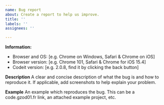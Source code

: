 ```yaml
---
name: Bug report
about: Create a report to help us improve.
title: ''
labels: ''
assignees: ''

---
```


**Information:**
- Browser and OS: [e.g. Chrome on Windows, Safari & Chrome on iOS]
- Browser version: [e.g. Chrome 101, Safari & Chrome for iOS 15.4]
- Codeit version: [e.g. 2.0.8, find it by clicking the back button]

**Description**
A clear and concise description of what the bug is and how to reproduce it.
If applicable, add screenshots to help explain your problem.

**Example**
An example which reproduces the bug. This can be a code.gzod01.fr link, an attached example project, etc.
